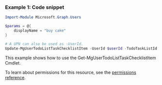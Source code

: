 ### Example 1: Code snippet

```powershellImport-Module Microsoft.Graph.Users

$params = @{
	displayName = "buy cake"
}

# A UPN can also be used as -UserId.
Update-MgUserTodoListTaskChecklistItem -UserId $userId -TodoTaskListId $todoTaskListId -TodoTaskId $todoTaskId -ChecklistItemId $checklistItemId -BodyParameter $params
```
This example shows how to use the Get-MgUserTodoListTaskChecklistItem Cmdlet.
To learn about permissions for this resource, see the [permissions reference](/graph/permissions-reference).


